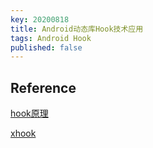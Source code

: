 ```yaml
---
key: 20200818
title: Android动态库Hook技术应用
tags: Android Hook
published: false
---
```



## Reference

[hook原理](https://github.com/iqiyi/xHook/blob/master/docs/overview/android_plt_hook_overview.zh-CN.md)

[xhook](https://github.com/iqiyi/xHook)
